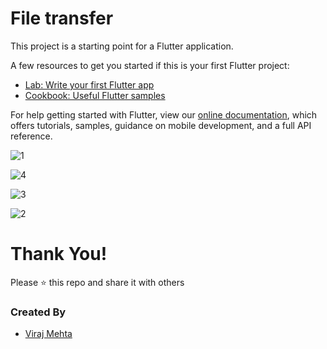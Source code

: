 # File transfer

This project is a starting point for a Flutter application.

A few resources to get you started if this is your first Flutter project:

- [Lab: Write your first Flutter app](https://flutter.dev/docs/get-started/codelab)
- [Cookbook: Useful Flutter samples](https://flutter.dev/docs/cookbook)

For help getting started with Flutter, view our
[online documentation](https://flutter.dev/docs), which offers tutorials,
samples, guidance on mobile development, and a full API reference.

![1](https://user-images.githubusercontent.com/76491642/122650685-00731e80-d152-11eb-99f5-ef48d97934a7.jpg)

![4](https://user-images.githubusercontent.com/76491642/122650690-0406a580-d152-11eb-9dd7-8e6ad42a3e8c.jpg)

![3](https://user-images.githubusercontent.com/76491642/122650688-02d57880-d152-11eb-9863-6498a8d9b5ad.jpg)

![2](https://user-images.githubusercontent.com/76491642/122650686-023ce200-d152-11eb-9d58-c1466d4045e8.jpg)

# Thank You!
Please :star: this repo and share it with others

### Created By
* [Viraj Mehta](https://github.com/virajmehta7)
